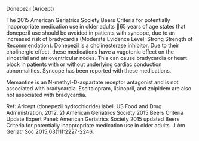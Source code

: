 Donepezil (Aricept)

The 2015 American Geriatrics Society Beers Criteria for potentially inappropriate medication use in older adults 65 years of age states that donepezil use should be avoided in patients with syncope, due to an increased risk of bradycardia (Moderate Evidence Level; Strong Strength of Recommendation). Donepezil is a cholinesterase inhibitor. Due to their cholinergic effect, these medications have a vagotonic effect on the sinoatrial and atrioventricular nodes. This can cause bradycardia or heart block in patients with or without underlying cardiac conduction abnormalities. Syncope has been reported with these medications.

Memantine is an N-methyl-D-aspartate receptor antagonist and is not associated with bradycardia. Escitalopram, lisinopril, and zolpidem are also not associated with bradycardia.

Ref: Aricept (donepezil hydrochloride) label. US Food and Drug Administration, 2012.  2) American Geriatrics Society 2015 Beers Criteria Update Expert Panel: American Geriatrics Society 2015 updated Beers Criteria for potentially inappropriate medication use in older adults. J Am Geriatr Soc 2015;63(11):2227-2246.